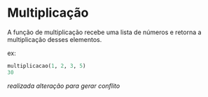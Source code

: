 # Multiplicação

A função de multiplicação recebe uma lista de números e retorna a multiplicação desses elementos.

ex:
```python
multiplicacao(1, 2, 3, 5)
30
```

*realizada alteração para gerar conflito*